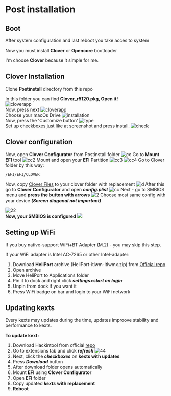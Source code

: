 # Post installation

## Boot
After system configuration and last reboot you take acces to system

Now you must install **Clover** or **Opencore** bootloader

I'm choose **Clover** because it simple for me.

## Clover Installation
Clone **Postinstall** directory from this repo

In this folder you can find **Clover_r5120.pkg, Open it!**  
![cloverapp](https://i.imgur.com/lw825iU.jpg)  
Now, press next
![cloverapp](https://i.imgur.com/FyDvTPW.jpg)  
Choose your macOs Drive
![installation](https://i.imgur.com/QEYoRcw.jpg)  
Now, press the 'Customize button'
![type](https://i.imgur.com/ONn12pG.jpg)  
Set up checkboxes just like at screenshot and press install.
![check](https://i.imgur.com/1mLsW27.jpg)

## Clover configuration

Now, open **Clover Configurator** from Postinstall folder
![cc](https://i.imgur.com/BdnsEbD.jpg)
Go to **Mount EFI** tool
![cc2](https://i.imgur.com/hE6UY5K.jpg)
Mount and open your **EFI** Partition 
![cc3](https://i.imgur.com/SXd3vT9.jpg)
![cc4](https://i.imgur.com/ePYVZXG.jpg)
Go to Clover folder by this way:
```
/EFI/EFI/CLOVER
```  
Now, copy [Clover Files](https://github.com/nkngdev/Elitebook-850-G2-Hackintosh/tree/master/Clover%20files/CLOVER) to your clover folder with replacement
![d](https://i.imgur.com/wVWpVnT.jpg)
After this go to **Clover Configurator** and open ***config.plist***
![cc](https://i.imgur.com/MheWve4.jpghttps://i.imgur.com/MheWve4.jpg)
Next - go to SMBIOS menu and **press the button with arrows**
![2](https://i.imgur.com/d0le5se.jpg)
Choose most same config with your device ***(Screen diagonal not important)***

![22](https://i.imgur.com/kEFqXYx.jpg)  
**Now, your SMBIOS is configured**
![](https://i.imgur.com/TTA9CrZ.jpg)

## Setting up WiFi
If you buy native-support WiFi+BT Adapter (M.2) - you may skip this step.

If your WiFi adapter is Intel AC-7265 or other Intel-adapter:
1. Download **HeliPort** archive (HeliPort-itlwm-itlwmx.zip) from [Official repo](https://github.com/1hbb/OpenIntelWireless-Factory/releases)
2. Open archive
3. Move HeliPort to Applications folder
4. Pin it to dock and right click ***settings>start on login***
5. Unpin from dock if you want it
6. Press WiFi badge on bar and login to your WiFi network

## Updating kexts
Every kexts may updates during the time, updates improove stability and performance to kexts.

**To update kext:**  
1. Download Hackintool from official [repo](https://github.com/headkaze/Hackintool/releases)
2. Go to extensions tab and click ***refresh***
![44](https://i.imgur.com/fs8utXY.jpg)
3. Next, click the ***checkboxes*** on **kexts with updates**
4. Press ***Download*** button
5. After download folder opens automatically
6. Mount **EFI** using **Clover Configurator**
7. Open **EFI** folder
8. Copy updated ***kexts*** **with replacement**  
9. **Reboot**